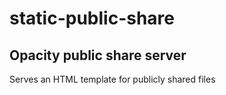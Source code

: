 # static-public-share

## Opacity public share server

Serves an HTML template for publicly shared files